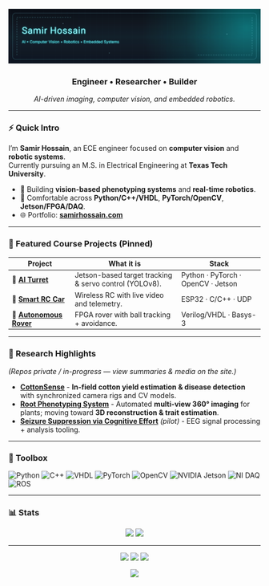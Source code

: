 <!-- Profile README for SamirHossain099 -->

<p align="center">
  <img src="assets/animus-banner.svg" alt="Samir Hossain — AI • Vision • Robotics" />
</p>

<h3 align="center">Engineer • Researcher • Builder</h3>
<p align="center"><em>AI-driven imaging, computer vision, and embedded robotics.</em></p>

---

### ⚡ Quick Intro
I’m **Samir Hossain**, an ECE engineer focused on **computer vision** and **robotic systems**.  
Currently pursuing an M.S. in Electrical Engineering at **Texas Tech University**.

- 🔭 Building **vision-based phenotyping systems** and **real-time robotics**.
- 🧪 Comfortable across **Python/C++/VHDL**, **PyTorch/OpenCV**, **Jetson/FPGA/DAQ**.
- 🌐 Portfolio: **[samirhossain.com](https://samirhossain.com)**

---

### 📌 Featured Course Projects (Pinned)
| Project | What it is | Stack |
|---|---|---|
| 🎯 [**AI Turret**](https://github.com/SamirHossain099/ECE-3332-Microcontroller-Project-Lab) | Jetson-based target tracking & servo control (YOLOv8). | Python · PyTorch · OpenCV · Jetson |
| 🚗 [**Smart RC Car**](https://github.com/SamirHossain099/ECE-3334-Digital-Communications-Project-Lab) | Wireless RC with live video and telemetry. | ESP32 · C/C++ · UDP |
| 🤖 [**Autonomous Rover**](https://github.com/nrethans/ECE-3331-Robotics-Project-Lab) | FPGA rover with ball tracking + avoidance. | Verilog/VHDL · Basys-3 |

---

### 🧠 Research Highlights
*(Repos private / in-progress — view summaries & media on the site.)*

- [**CottonSense**](https://www.samirhossain.com/#/research) - **In-field cotton yield estimation & disease detection** with synchronized camera rigs and CV models.  
- [**Root Phenotyping System**](https://www.samirhossain.com/#/research) - Automated **multi-view 360° imaging** for plants; moving toward **3D reconstruction & trait estimation**.  
- [**Seizure Suppression via Cognitive Effort**](https://www.samirhossain.com/#/research) *(pilot)* - EEG signal processing + analysis tooling.

---

### 🧰 Toolbox
![Python](https://img.shields.io/badge/Python-3776AB?logo=python&logoColor=white)
![C++](https://img.shields.io/badge/C++-00599C?logo=cplusplus&logoColor=white)
![VHDL](https://img.shields.io/badge/VHDL-9932CC?logoColor=white)
![PyTorch](https://img.shields.io/badge/PyTorch-EE4C2C?logo=pytorch&logoColor=white)
![OpenCV](https://img.shields.io/badge/OpenCV-5C3EE8?logo=opencv&logoColor=white)
![NVIDIA Jetson](https://img.shields.io/badge/NVIDIA%20Jetson-76B900?logo=nvidia&logoColor=white)
![NI DAQ](https://img.shields.io/badge/NI%20DAQ-00629B?logo=ni&logoColor=white)
![ROS](https://img.shields.io/badge/ROS-22314E?logo=ros&logoColor=white)

---

### 📊 Stats
<p align="center">
  <img height="160" src="https://github-readme-stats.vercel.app/api?username=SamirHossain099&show_icons=true&theme=tokyonight" />
  <img height="160" src="https://github-readme-stats.vercel.app/api/top-langs/?username=SamirHossain099&layout=compact&theme=tokyonight" />
</p>

---

<p align="center">
  <a href="https://samirhossain.com"><img src="https://img.shields.io/badge/Portfolio-0A0F26?logo=vercel&logoColor=white" /></a>
  <a href="mailto:samirhossain0999@gmail.com"><img src="https://img.shields.io/badge/Email-D14836?logo=gmail&logoColor=white" /></a>
  <a href="https://linkedin.com/in/samirhossain"><img src="https://img.shields.io/badge/LinkedIn-0077B5?logo=linkedin&logoColor=white" /></a>
</p>

<p align="center">
  <img src="https://komarev.com/ghpvc/?username=SamirHossain099&label=Profile%20Views&color=0e75b6&style=flat-square" />
</p>
